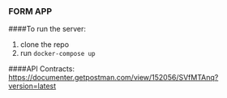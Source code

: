### FORM APP

####To run the server:
1. clone the repo
2. run `docker-compose up`

####API Contracts:
https://documenter.getpostman.com/view/152056/SVfMTAnq?version=latest